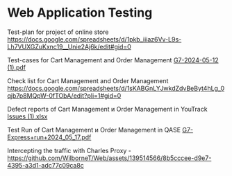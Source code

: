 #   Web Application Testing

Test-plan for project of online store  https://docs.google.com/spreadsheets/d/1pkb_iiiaz6Vv-L9s-Lh7VUXGZuKxnc19__Unie2Aj6k/edit#gid=0

Test-cases for Cart Management and Order Management [G7-2024-05-12 (1).pdf](https://github.com/WilborneT/Web/files/15286864/G7-2024-05-12.1.pdf)

Check list for Cart Management and Order Management https://docs.google.com/spreadsheets/d/1sKABGnLYJwkdZdvBeByt4hLg_0qjb7p8MQpW-0fTObA/edit?pli=1#gid=0

Defect reports of Cart Management и Order Management in YouTrack [Issues (1).xlsx](https://github.com/WilborneT/Web/files/15369763/Issues.1.xlsx)

Test Run of Cart Management и Order Management in QASE [G7-Express+run+2024_05_17.pdf](https://github.com/WilborneT/Web/files/15369770/G7-Express%2Brun%2B2024_05_17.pdf)

Intercepting the traffic with Charles Proxy - https://github.com/WilborneT/Web/assets/139514566/8b5cccee-d9e7-4395-a3d1-adc77c09ca8c

